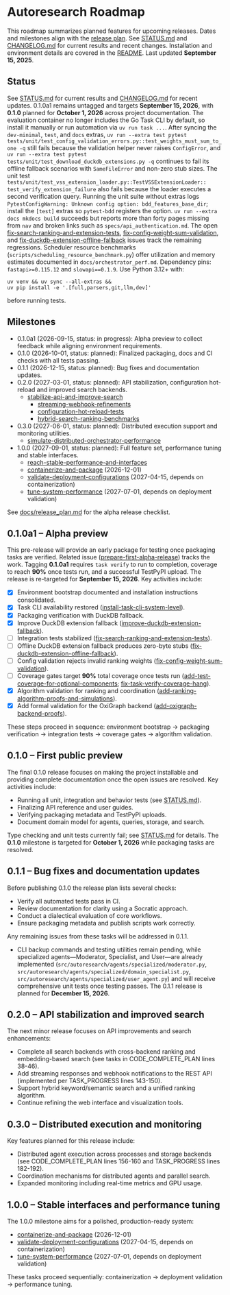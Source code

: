 # Autoresearch Roadmap

This roadmap summarizes planned features for upcoming releases.
Dates and milestones align with the [release plan](docs/release_plan.md).
See [STATUS.md](STATUS.md) and [CHANGELOG.md](CHANGELOG.md) for current results
and recent changes. Installation and environment details are covered in the
[README](README.md). Last updated **September 15, 2025**.

## Status

See [STATUS.md](STATUS.md) for current results and
[CHANGELOG.md](CHANGELOG.md) for recent updates. 0.1.0a1 remains untagged and
targets **September 15, 2026**, with **0.1.0** planned for **October 1, 2026**
across project documentation. The evaluation container no longer includes the
Go Task CLI by default, so install it manually or run automation via
`uv run task ...`. After syncing the `dev-minimal`, `test`, and `docs` extras,
`uv run --extra test pytest
tests/unit/test_config_validation_errors.py::test_weights_must_sum_to_one -q`
still fails because the validation helper never raises `ConfigError`, and
`uv run --extra test pytest tests/unit/test_download_duckdb_extensions.py -q`
continues to fail its offline fallback scenarios with `SameFileError` and
non-zero stub sizes. The unit test
`tests/unit/test_vss_extension_loader.py::TestVSSExtensionLoader::
test_verify_extension_failure` also fails because the loader executes a second
verification query. Running the unit suite without extras logs
`PytestConfigWarning: Unknown config option: bdd_features_base_dir`; install
the `[test]` extras so `pytest-bdd` registers the option. `uv run --extra docs
mkdocs build` succeeds but reports more than forty pages missing from `nav` and
broken links such as `specs/api_authentication.md`. The open
[fix-search-ranking-and-extension-tests](issues/fix-search-ranking-and-extension-tests.md),
[fix-config-weight-sum-validation](issues/fix-config-weight-sum-validation.md),
and
[fix-duckdb-extension-offline-fallback](issues/fix-duckdb-extension-offline-fallback.md)
issues track the remaining regressions. Scheduler resource benchmarks
(`scripts/scheduling_resource_benchmark.py`) offer utilization and memory
estimates documented in `docs/orchestrator_perf.md`. Dependency pins:
`fastapi>=0.115.12` and `slowapi==0.1.9`. Use Python 3.12+ with:

```
uv venv && uv sync --all-extras &&
uv pip install -e '.[full,parsers,git,llm,dev]'
```

before running tests.

## Milestones

- 0.1.0a1 (2026-09-15, status: in progress): Alpha preview to collect
  feedback while aligning environment requirements.
- 0.1.0 (2026-10-01, status: planned): Finalized packaging, docs and CI
  checks with all tests passing.
- 0.1.1 (2026-12-15, status: planned): Bug fixes and documentation updates.
- 0.2.0 (2027-03-01, status: planned): API stabilization, configuration
  hot-reload and improved search backends.
  - [stabilize-api-and-improve-search](
    issues/archive/stabilize-api-and-improve-search.md)
    - [streaming-webhook-refinements](
      issues/archive/streaming-webhook-refinements.md)
    - [configuration-hot-reload-tests](
      issues/archive/configuration-hot-reload-tests.md)
    - [hybrid-search-ranking-benchmarks](
      issues/archive/hybrid-search-ranking-benchmarks.md)
- 0.3.0 (2027-06-01, status: planned): Distributed execution support and
  monitoring utilities.
  - [simulate-distributed-orchestrator-performance](
    issues/archive/simulate-distributed-orchestrator-performance.md)
- 1.0.0 (2027-09-01, status: planned): Full feature set, performance tuning
  and stable interfaces.
    - [reach-stable-performance-and-interfaces](
      issues/archive/reach-stable-performance-and-interfaces.md)
    - [containerize-and-package](issues/archive/containerize-and-package.md) (2026-12-01)
    - [validate-deployment-configurations](issues/archive/validate-deployment-configurations.md)
      (2027-04-15, depends on containerization)
    - [tune-system-performance](issues/archive/tune-system-performance.md)
      (2027-07-01, depends on deployment validation)

See [docs/release_plan.md](docs/release_plan.md#alpha-release-checklist)
for the alpha release checklist.

## 0.1.0a1 – Alpha preview

This pre-release will provide an early package for testing once packaging tasks
are verified. Related issue
([prepare-first-alpha-release](issues/prepare-first-alpha-release.md)) tracks
the work. Tagging **0.1.0a1** requires `task verify` to run to completion,
coverage to reach **90%** once tests run, and a successful TestPyPI upload. The
release is re-targeted for **September 15, 2026**. Key activities include:

- [x] Environment bootstrap documented and installation instructions
  consolidated.
- [x] Task CLI availability restored
  ([install-task-cli-system-level](issues/archive/install-task-cli-system-level.md)).
- [x] Packaging verification with DuckDB fallback.
- [x] Improve DuckDB extension fallback
  ([improve-duckdb-extension-fallback](issues/archive/improve-duckdb-extension-fallback.md)).
- [ ] Integration tests stabilized
  ([fix-search-ranking-and-extension-tests](issues/fix-search-ranking-and-extension-tests.md)).
- [ ] Offline DuckDB extension fallback produces zero-byte stubs
  ([fix-duckdb-extension-offline-fallback](issues/fix-duckdb-extension-offline-fallback.md)).
- [ ] Config validation rejects invalid ranking weights
  ([fix-config-weight-sum-validation](issues/fix-config-weight-sum-validation.md)).
- [ ] Coverage gates target **90%** total coverage once tests run
  ([add-test-coverage-for-optional-components](
  issues/archive/add-test-coverage-for-optional-components.md);
  [fix-task-verify-coverage-hang](
  issues/archive/fix-task-verify-coverage-hang.md)).
- [x] Algorithm validation for ranking and coordination
  ([add-ranking-algorithm-proofs-and-simulations](
  issues/archive/add-ranking-algorithm-proofs-and-simulations.md)).
- [x] Add formal validation for the OxiGraph backend
  ([add-oxigraph-backend-proofs](issues/archive/add-oxigraph-backend-proofs.md)).

These steps proceed in sequence: environment bootstrap → packaging
verification → integration tests → coverage gates → algorithm validation.

[fix-task-check-deps]: issues/archive/fix-task-check-dependency-removal-and-extension-bootstrap.md

## 0.1.0 – First public preview

The final 0.1.0 release focuses on making the project installable and
providing complete documentation once the open issues are resolved. Key
activities include:

- Running all unit, integration and behavior tests (see [STATUS.md](STATUS.md)).
- Finalizing API reference and user guides.
- Verifying packaging metadata and TestPyPI uploads.
- Document domain model for agents, queries, storage, and search.

Type checking and unit tests currently fail; see [STATUS.md](STATUS.md) for
details. The **0.1.0** milestone is targeted for **October 1, 2026** while
packaging tasks are resolved.

## 0.1.1 – Bug fixes and documentation updates

Before publishing 0.1.0 the release plan lists several checks:

- Verify all automated tests pass in CI.
- Review documentation for clarity using a Socratic approach.
- Conduct a dialectical evaluation of core workflows.
- Ensure packaging metadata and publish scripts work correctly.

Any remaining issues from these tasks will be addressed in 0.1.1.

- CLI backup commands and testing utilities remain pending, while specialized
  agents—Moderator, Specialist, and User—are already implemented
  (`src/autoresearch/agents/specialized/moderator.py`,
  `src/autoresearch/agents/specialized/domain_specialist.py`,
  `src/autoresearch/agents/specialized/user_agent.py`) and will receive
  comprehensive unit tests once testing passes. The 0.1.1 release is planned for
  **December 15, 2026**.

## 0.2.0 – API stabilization and improved search

The next minor release focuses on API improvements and search enhancements:

- Complete all search backends with cross-backend ranking and
  embedding-based search (see tasks in CODE_COMPLETE_PLAN lines 38-46).
- Add streaming responses and webhook notifications to the REST API
  (implemented per TASK_PROGRESS lines 143-150).
- Support hybrid keyword/semantic search and a unified ranking algorithm.
- Continue refining the web interface and visualization tools.

## 0.3.0 – Distributed execution and monitoring

Key features planned for this release include:

- Distributed agent execution across processes and storage backends
  (see CODE_COMPLETE_PLAN lines 156-160 and TASK_PROGRESS lines 182-192).
- Coordination mechanisms for distributed agents and parallel search.
- Expanded monitoring including real-time metrics and GPU usage.

## 1.0.0 – Stable interfaces and performance tuning

The 1.0.0 milestone aims for a polished, production-ready system:

- [containerize-and-package](issues/archive/containerize-and-package.md) (2026-12-01)
- [validate-deployment-configurations](issues/archive/validate-deployment-configurations.md)
  (2027-04-15, depends on containerization)
- [tune-system-performance](issues/archive/tune-system-performance.md)
  (2027-07-01, depends on deployment validation)

These tasks proceed sequentially: containerization → deployment validation → performance tuning.

